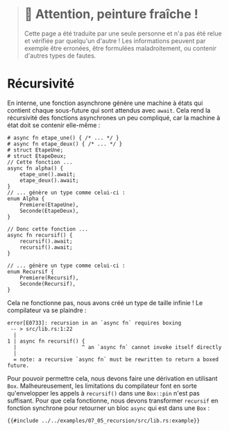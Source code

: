 > # 🚧 Attention, peinture fraîche !
>
> Cette page a été traduite par une seule personne et n'a pas été relue et
> vérifiée par quelqu'un d'autre ! Les informations peuvent par exemple être
> erronées, être formulées maladroitement, ou contenir d'autres types de fautes.

<!--
# Recursion
-->

# Récursivité

<!--
Internally, `async fn` creates a state machine type containing each
sub-`Future` being `.await`ed. This makes recursive `async fn`s a little
tricky, since the resulting state machine type has to contain itself:
-->

En interne, une fonction asynchrone génère une machine à états qui contient
chaque sous-future qui sont attendus avec `await`. Cela rend la récursivité des
fonctions asynchrones un peu compliqué, car la machine à état doit se contenir
elle-même :

<!--
```rust,edition2018
# async fn step_one() { /* ... */ }
# async fn step_two() { /* ... */ }
# struct StepOne;
# struct StepTwo;
// This function:
async fn foo() {
    step_one().await;
    step_two().await;
}
// generates a type like this:
enum Foo {
    First(StepOne),
    Second(StepTwo),
}

// So this function:
async fn recursive() {
    recursive().await;
    recursive().await;
}

// generates a type like this:
enum Recursive {
    First(Recursive),
    Second(Recursive),
}
```
-->

```rust,edition2018
# async fn etape_une() { /* ... */ }
# async fn etape_deux() { /* ... */ }
# struct EtapeUne;
# struct EtapeDeux;
// Cette fonction ...
async fn alpha() {
    etape_une().await;
    etape_deux().await;
}
// ... génère un type comme celui-ci :
enum Alpha {
    Premiere(EtapeUne),
    Seconde(EtapeDeux),
}

// Donc cette fonction ...
async fn recursif() {
    recursif().await;
    recursif().await;
}

// ... génère un type comme celui-ci :
enum Recursif {
    Premiere(Recursif),
    Seconde(Recursif),
}
```

<!--
This won't work—we've created an infinitely-sized type!
The compiler will complain:
-->

Cela ne fonctionne pas, nous avons créé un type de taille infinie !
Le compilateur va se plaindre :

<!--
```
error[E0733]: recursion in an `async fn` requires boxing
 -- > src/lib.rs:1:22
  |
1 | async fn recursive() {
  |                      ^ an `async fn` cannot invoke itself directly
  |
  = note: a recursive `async fn` must be rewritten to return a boxed future.
```
-->

```
error[E0733]: recursion in an `async fn` requires boxing
 -- > src/lib.rs:1:22
  |
1 | async fn recursif() {
  |                     ^ an `async fn` cannot invoke itself directly
  |
  = note: a recursive `async fn` must be rewritten to return a boxed future.
```

<!--
In order to allow this, we have to introduce an indirection using `Box`.
Unfortunately, compiler limitations mean that just wrapping the calls to
`recursive()` in `Box::pin` isn't enough. To make this work, we have
to make `recursive` into a non-`async` function which returns a `.boxed()`
`async` block:
-->

Pour pouvoir permettre cela, nous devons faire une dérivation en utilisant
`Box`. Malheureusement, les limitations du compilateur font en sorte
qu'envelopper les appels à `recursif()` dans une `Box::pin` n'est pas
suffisant. Pour que cela fonctionne, nous devons transformer `recursif` en
fonction synchrone pour retourner un bloc `async` qui est dans une `Box` :

<!--
```rust,edition2018
{{#include ../../examples-sources/07_05_recursion/src/lib.rs:example}}
```
-->

```rust,edition2018
{{#include ../../examples/07_05_recursion/src/lib.rs:example}}
```
